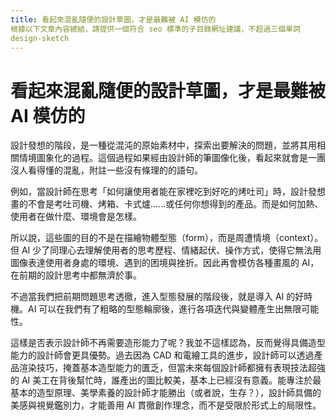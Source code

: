```yaml
---
title: 看起來混亂隨便的設計草圖，才是最難被 AI 模仿的
根據以下文章內容總結，請提供一個符合 seo 標準的子目錄網址建議，不超過三個單詞
design-sketch
---
```


# 看起來混亂隨便的設計草圖，才是最難被 AI 模仿的
 
設計發想的階段，是一種從混沌的原始素材中，探索出要解決的問題，並將其用相關情境圖象化的過程。這個過程如果經由設計師的筆圖像化後，看起來就會是一團沒人看得懂的混亂，附註一些沒有條理的的語句。

例如，當設計師在思考「如何讓使用者能在家裡吃到好吃的烤吐司」時，設計發想畫的不會是考吐司機、烤箱、卡式爐......或任何你想得到的產品。而是如何加熱、使用者在做什麼、環境會是怎樣。

所以說，這些圖的目的不是在描繪物體型態（form），而是周遭情境（context）。但 AI 少了同理心去理解使用者的思考歷程、情緒起伏、操作方式，使得它無法用圖像表達使用者身處的環境、遇到的困境與挫折。因此再會模仿各種畫風的 AI，在前期的設計思考中都無濟於事。 

不過當我們把前期問題思考透徹，進入型態發展的階段後，就是導入 AI 的好時機。AI 可以在我們有了粗略的型態輪廓後，進行各項迭代與變體產生出無限可能性。

這樣是否表示設計師不再需要造形能力了呢？我並不這樣認為，反而覺得具備造型能力的設計師會更具優勢。過去因為 CAD 和電繪工具的進步，設計師可以透過產品渲染技巧，掩蓋基本造型能力的匱乏，但當未來每個設計師都擁有表現技法超強的 AI 美工在背後幫忙時，誰產出的圖比較美，基本上已經沒有意義。能專注於最基本的造型原理、美學素養的設計師才能勝出（或者說，生存？），設計師具備的美感與視覺鑑別力，才能善用 AI 貫徹創作理念，而不是受限於形式上的局限性。



